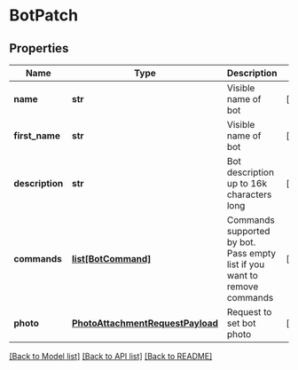 # BotPatch

## Properties
Name | Type | Description | Notes
------------ | ------------- | ------------- | -------------
**name** | **str** | Visible name of bot | [optional] 
**first_name** | **str** | Visible name of bot | [optional] 
**description** | **str** | Bot description up to 16k characters long | [optional] 
**commands** | [**list[BotCommand]**](BotCommand.md) | Commands supported by bot. Pass empty list if you want to remove commands | [optional] 
**photo** | [**PhotoAttachmentRequestPayload**](PhotoAttachmentRequestPayload.md) | Request to set bot photo | [optional] 

[[Back to Model list]](../README.md#documentation-for-models) [[Back to API list]](../README.md#documentation-for-api-endpoints) [[Back to README]](../README.md)


